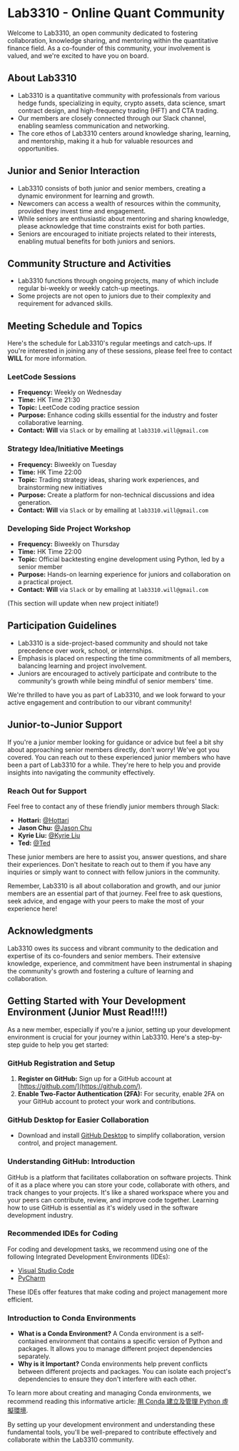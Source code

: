 # Lab3310 - Online Quant Community

Welcome to Lab3310, an open community dedicated to fostering collaboration, knowledge sharing, and mentoring within the quantitative finance field. As a co-founder of this community, your involvement is valued, and we're excited to have you on board.

## About Lab3310

- Lab3310 is a quantitative community with professionals from various hedge funds, specializing in equity, crypto assets, data science, smart contract design, and high-frequency trading (HFT) and CTA trading.
- Our members are closely connected through our Slack channel, enabling seamless communication and networking.
- The core ethos of Lab3310 centers around knowledge sharing, learning, and mentorship, making it a hub for valuable resources and opportunities.

## Junior and Senior Interaction

- Lab3310 consists of both junior and senior members, creating a dynamic environment for learning and growth.
- Newcomers can access a wealth of resources within the community, provided they invest time and engagement.
- While seniors are enthusiastic about mentoring and sharing knowledge, please acknowledge that time constraints exist for both parties.
- Seniors are encouraged to initiate projects related to their interests, enabling mutual benefits for both juniors and seniors.

## Community Structure and Activities

- Lab3310 functions through ongoing projects, many of which include regular bi-weekly or weekly catch-up meetings.
- Some projects are not open to juniors due to their complexity and requirement for advanced skills.

## Meeting Schedule and Topics

Here's the schedule for Lab3310's regular meetings and catch-ups. 
If you're interested in joining any of these sessions, please feel free to contact **WILL** for more information.

### LeetCode Sessions

- **Frequency:** Weekly on Wednesday
- **Time:** HK Time 21:30
- **Topic:** LeetCode coding practice session
- **Purpose:** Enhance coding skills essential for the industry and foster collaborative learning.
- **Contact:**  **Will** via `Slack` or by emailing at `lab3310.will@gmail.com`

### Strategy Idea/Initiative Meetings

- **Frequency:** Biweekly on Tuesday
- **Time:** HK Time 22:00
- **Topic:** Trading strategy ideas, sharing work experiences, and brainstorming new initiatives
- **Purpose:** Create a platform for non-technical discussions and idea generation.
- **Contact:**  **Will** via `Slack` or by emailing at `lab3310.will@gmail.com`

### Developing Side Project Workshop

- **Frequency:** Biweekly on Thursday
- **Time:** HK Time 22:00
- **Topic:** Official backtesting engine development using Python, led by a senior member
- **Purpose:** Hands-on learning experience for juniors and collaboration on a practical project.
- **Contact:**  **Will** via `Slack` or by emailing at `lab3310.will@gmail.com`

(This section will update when new project initiate!)


## Participation Guidelines

- Lab3310 is a side-project-based community and should not take precedence over work, school, or internships.
- Emphasis is placed on respecting the time commitments of all members, balancing learning and project involvement.
- Juniors are encouraged to actively participate and contribute to the community's growth while being mindful of senior members' time.

We're thrilled to have you as part of Lab3310, and we look forward to your active engagement and contribution to our vibrant community!

## Junior-to-Junior Support

If you're a junior member looking for guidance or advice but feel a bit shy about approaching senior members directly, don't worry! We've got you covered. You can reach out to these experienced junior members who have been a part of Lab3310 for a while. They're here to help you and provide insights into navigating the community effectively.

### Reach Out for Support

Feel free to contact any of these friendly junior members through Slack:

- **Hottari:** [@Hottari](#)
- **Jason Chu:** [@Jason Chu](#)
- **Kyrie Liu:** [@Kyrie Liu](#)
- **Ted:** [@Ted](#)

These junior members are here to assist you, answer questions, and share their experiences. Don't hesitate to reach out to them if you have any inquiries or simply want to connect with fellow juniors in the community.

Remember, Lab3310 is all about collaboration and growth, and our junior members are an essential part of that journey. Feel free to ask questions, seek advice, and engage with your peers to make the most of your experience here!

## Acknowledgments

Lab3310 owes its success and vibrant community to the dedication and expertise of its co-founders and senior members. 
Their extensive knowledge, experience, and commitment have been instrumental in shaping the community's growth and fostering a culture of learning and collaboration.


## Getting Started with Your Development Environment (Junior Must Read!!!!)

As a new member, especially if you're a junior, setting up your development environment is crucial for your journey within Lab3310. Here's a step-by-step guide to help you get started:

### GitHub Registration and Setup

1. **Register on GitHub:** Sign up for a GitHub account at [https://github.com/](https://github.com/).
2. **Enable Two-Factor Authentication (2FA):** For security, enable 2FA on your GitHub account to protect your work and contributions.

### GitHub Desktop for Easier Collaboration

- Download and install [GitHub Desktop](https://desktop.github.com/) to simplify collaboration, version control, and project management.

### Understanding GitHub: Introduction

GitHub is a platform that facilitates collaboration on software projects. Think of it as a place where you can store your code, collaborate with others, and track changes to your projects. It's like a shared workspace where you and your peers can contribute, review, and improve code together. Learning how to use GitHub is essential as it's widely used in the software development industry.

### Recommended IDEs for Coding

For coding and development tasks, we recommend using one of the following Integrated Development Environments (IDEs):

- [Visual Studio Code](https://code.visualstudio.com/)
- [PyCharm](https://www.jetbrains.com/pycharm/)

These IDEs offer features that make coding and project management more efficient.

### Introduction to Conda Environments

- **What is a Conda Environment?** A Conda environment is a self-contained environment that contains a specific version of Python and packages. It allows you to manage different project dependencies separately.
- **Why is it Important?** Conda environments help prevent conflicts between different projects and packages. You can isolate each project's dependencies to ensure they don't interfere with each other.

To learn more about creating and managing Conda environments, we recommend reading this informative article: [用 Conda 建立及管理 Python 虛擬環境](https://medium.com/python4u/用conda建立及管理python虛擬環境-b61fd2a76566).

By setting up your development environment and understanding these fundamental tools, you'll be well-prepared to contribute effectively and collaborate within the Lab3310 community.


